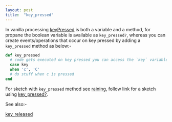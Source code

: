 ```yaml
---
layout: post
title:  "key_pressed"
---
```

In vanilla processing [keyPressed][keyPressed] is both a variable and a method, for propane the boolean variable is available as `key_pressed?`, whereas you can create events/operations that occur on key pressed by adding a `key_pressed` method as below:-

```ruby
def key_pressed  
  # code gets executed on key pressed you can access the `key` variable in this loop
  case key
  when 'c', 'C'
  # do stuff when c is pressed
end
```

For sketch with `key_pressed` method see [raining][raining], follow link for a sketch using [key_pressed?][key_pressed?].

See also:-

[key_released][keyReleased]

[key_pressed?]:https://github.com/ruby-processing/propane-examples/blob/master/processing_app/basics/input/keyboard.rb
[keyPressed]:https://processing.org/reference/keyPressed_.html
[keyReleased]:https://processing.org/reference/keyReleased_.html
[raining]:https://github.com/ruby-processing/propane-examples/blob/master/contributed/raining.rb
